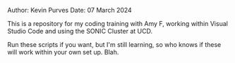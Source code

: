 Author: Kevin Purves Date: 07 March 2024

This is a repository for my coding training with Amy F, working within Visual Studio Code and using the SONIC Cluster at UCD.

Run these scripts if you want, but I'm still learning, so who knows if these will work within your own set up. Blah.
